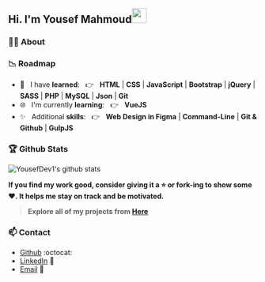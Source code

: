 ## Hi. I'm Yousef Mahmoud<img src="https://raw.githubusercontent.com/iampavangandhi/iampavangandhi/master/gifs/Hi.gif" width="30px">

### :man_technologist: About


### :chart_with_downwards_trend: Roadmap

- :100: &nbsp; I have **learned**: &nbsp; :point_right: &nbsp; **HTML** | **CSS** | **JavaScript** | **Bootstrap** | **jQuery** | **SASS** | **PHP** | **MySQL** | **Json** | **Git**
- 🌐 &nbsp; I'm currently **learning**: &nbsp; :point_right: &nbsp; **VueJS**
- :sparkles: &nbsp; Additional **skills**: &nbsp; :point_right: &nbsp; **Web Design in Figma** | **Command-Line** | **Git & Github** | **GulpJS**

### :trophy: Github Stats

![YousefDev1's github stats](https://github-readme-stats.vercel.app/api?username=YousefDev1&include_all_commits=true&hide=contribs,prs&show_icons=true&theme=tokyonight)

**If you find my work good, consider giving it a :star: or fork-ing to show some :heart:. It helps me stay on track and be motivated.**

> **Explore all of my projects from [Here](https://github.com/salahineo/Projects-Reference)**

### 📫 Contact

- [Github](https://github.com/YousefDev1) :octocat:
- [LinkedIn](https://linkedin.com/in/salahineo) 💼
- <a href="mailto:yousef.dev9@gmail.com">Email</a> :email:

